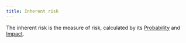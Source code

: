 ```yaml
---
title: Inherent risk
---
```

The inherent risk is the measure of risk, calculated by its [Probability](danielesalvatore/project-management/project-planning/risk-management/probability.md) and [Impact](danielesalvatore/project-management/project-planning/risk-management/impact.md).